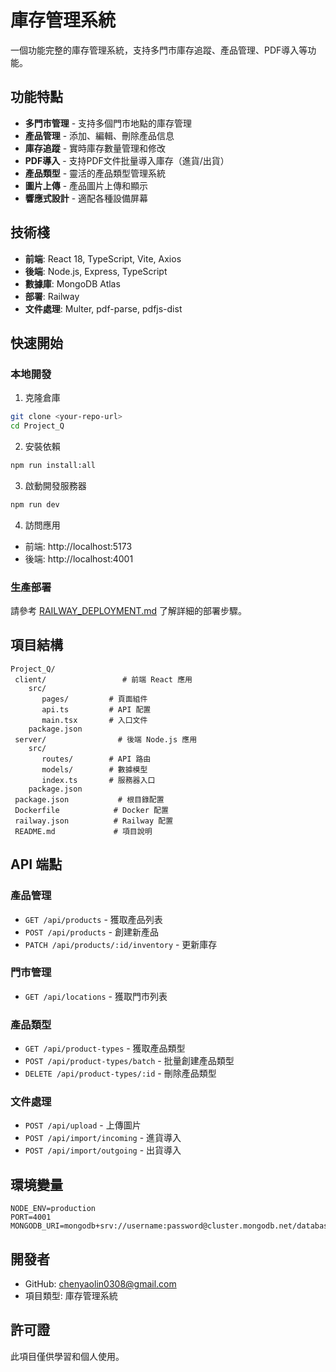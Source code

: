 ﻿# 庫存管理系統

一個功能完整的庫存管理系統，支持多門市庫存追蹤、產品管理、PDF導入等功能。

## 功能特點

-  **多門市管理** - 支持多個門市地點的庫存管理
-  **產品管理** - 添加、編輯、刪除產品信息
-  **庫存追蹤** - 實時庫存數量管理和修改
-  **PDF導入** - 支持PDF文件批量導入庫存（進貨/出貨）
-  **產品類型** - 靈活的產品類型管理系統
-  **圖片上傳** - 產品圖片上傳和顯示
-  **響應式設計** - 適配各種設備屏幕

## 技術棧

- **前端**: React 18, TypeScript, Vite, Axios
- **後端**: Node.js, Express, TypeScript
- **數據庫**: MongoDB Atlas
- **部署**: Railway
- **文件處理**: Multer, pdf-parse, pdfjs-dist

## 快速開始

### 本地開發

1. 克隆倉庫
```bash
git clone <your-repo-url>
cd Project_Q
```

2. 安裝依賴
```bash
npm run install:all
```

3. 啟動開發服務器
```bash
npm run dev
```

4. 訪問應用
- 前端: http://localhost:5173
- 後端: http://localhost:4001

### 生產部署

請參考 [RAILWAY_DEPLOYMENT.md](./RAILWAY_DEPLOYMENT.md) 了解詳細的部署步驟。

## 項目結構

```
Project_Q/
 client/                 # 前端 React 應用
    src/
       pages/         # 頁面組件
       api.ts         # API 配置
       main.tsx       # 入口文件
    package.json
 server/                # 後端 Node.js 應用
    src/
       routes/        # API 路由
       models/        # 數據模型
       index.ts       # 服務器入口
    package.json
 package.json           # 根目錄配置
 Dockerfile            # Docker 配置
 railway.json          # Railway 配置
 README.md             # 項目說明
```

## API 端點

### 產品管理
- `GET /api/products` - 獲取產品列表
- `POST /api/products` - 創建新產品
- `PATCH /api/products/:id/inventory` - 更新庫存

### 門市管理
- `GET /api/locations` - 獲取門市列表

### 產品類型
- `GET /api/product-types` - 獲取產品類型
- `POST /api/product-types/batch` - 批量創建產品類型
- `DELETE /api/product-types/:id` - 刪除產品類型

### 文件處理
- `POST /api/upload` - 上傳圖片
- `POST /api/import/incoming` - 進貨導入
- `POST /api/import/outgoing` - 出貨導入

## 環境變量

```env
NODE_ENV=production
PORT=4001
MONGODB_URI=mongodb+srv://username:password@cluster.mongodb.net/database
```

## 開發者

- GitHub: chenyaolin0308@gmail.com
- 項目類型: 庫存管理系統

## 許可證

此項目僅供學習和個人使用。
